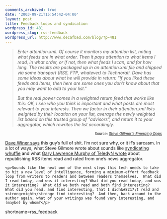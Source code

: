 ```yaml
---
comments_archived: true
date: '2003-09-21T15:54:42-04:00'
layout: post
title: Feedback loops and syndication
wordpress_id: 481
wordpress_slug: rss-feedback
wordpress_url: http://www.decafbad.com/blog/?p=481
---
```

<blockquote cite="http://www.crn.com/weblogs/stevegillmor/2003/09/20/20.asp"><i>Enter attention.xml. Of course it monitors my attention list, noting what feeds are in what order. Then it pays attention to what items I read, in what order, or if not, then what feeds I scan, and for how long. The results are packaged up in an attention.xml file and shipped via some transport (RSS, FTP, whatever) to Technorati. Dave has some ideas about what he will provide in return: "If you liked these feeds and items, then here are some ones you don't know about that you may want to add to your list."

But the real power comes in a weighted return feed that works like this: OK, I see who you think is important and what posts are most relevant to your interests. Then we factor in their attention.xml lists weighted by their location on your list, average the newly weighted list based on this trusted group of "advisors", and return it to your aggregator, which rewrites the list accordingly.</i></blockquote><div class="credit" align="right"><small>Source: <cite><a href="http://www.crn.com/weblogs/stevegillmor/2003/09/20/20.asp">Steve Gillmor's Emerging Opps</a></cite></small></div>	<p><a href="http://scriptingnews.userland.com/2003/09/21#When:10:08:20AM">Dave Winer says</a> this guy&#8217;s full of shit.  I&#8217;m not sure why, or it if&#8217;s sarcasm.  In a lot of ways, what Steve Gilmore wrote about sounds like <a href="http://www.decafbad.com/blog/geek/syndicated_whuffie.html">syndicating whuffie</a> and what <a href="http://www.teledyn.com/mt/archives/001055.html">Gary Lawrence Murphy of TeledyN wrote</a> about republishing <span class="caps">RSS</span> items read and rated from one&#8217;s news aggregator.</p>

	<p>Sounds like the next one of the next steps this tech needs to take to hit a new level of intelligence, forming a minimum-effort feedback loop from writers to readers and between readers themselves.  What did I read today, and was it interesting? What did you read today, and was it interesting?  What did we both read and both find interesting?  What did you read, and find interesting, that I didn&#8217;t read and <strong>might</strong> find interesting?  And then, back around to the author again, what of your writings was found very interesting, and (maybe) by whom?</p>
<!--more-->
shortname=rss_feedback
